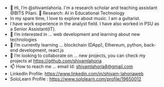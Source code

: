 - 👋 Hi, I’m @shivamlahoria. I'm a research scholar and teaching assistant @BITS Pilani.  🌱 Research: AI in Educational Technology
- In my spare time, I love to explore about music. I am a guitarist.
- I have work experience in the analyst field. I have also worked in PSU as a Senior Assistant(IT).
- 👀 I’m interested in ... web development and learning about new technologies
- 🌱 I’m currently learning ... blockchain (DApp), Ethereum, python, back-end development, react.js 
- 💞️ I’m looking to collaborate on ... new projects, you can check my projects at https://github.com/shivamlahoria
- 📫 How to reach me ... email Id: shivamlahoria8@gmail.com
- LinkedIn Profile: https://www.linkedin.com/in/shivam-lahoriaweb
- SoloLearn Profile : https://www.sololearn.com/profile/19650012


<!---
shivamlahoria/shivamlahoria is a ✨ special ✨ repository because its `README.md` (this file) appears on your GitHub profile.
You can click the Preview link to take a look at your changes.
--->
